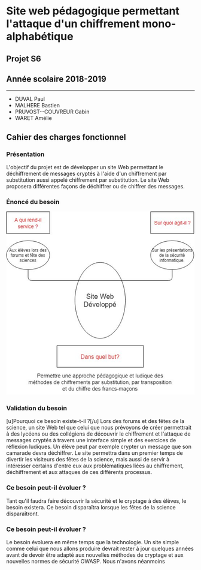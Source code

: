 # Site web pédagogique permettant l'attaque d'un chiffrement mono-alphabétique
## Projet S6
## Année scolaire 2018-2019

-------------

* DUVAL Paul
* MALHERE Bastien
* PRUVOST--COUVREUR Gabin
* WARET Amélie


## Cahier des charges fonctionnel
### Présentation
L'objectif du projet est de développer un site Web permettant le déchiffrement de messages cryptés à l'aide d'un chiffrement par substitution aussi appelé chiffrement par substitution.
Le site Web proposera différentes façons de déchiffrer ou de chiffrer des messages. 

### Énoncé du besoin
<img src="https://github.com/fruitsec/appliInfo/blob/master/IMG_20190125_001009.jpg" >

### Validation du besoin
[u]Pourquoi ce besoin existe-t-il ?[/u] 
Lors des forums et des fêtes de la science, un site Web tel que celui que nous prévoyons de créer permettrait à des lycéens ou des collégiens de découvrir le chiffrement et l'attaque de messages cryptés à travers une interface simple et des exercices de réflexion ludiques. Un élève peut par exemple crypter un message que son camarade devra déchiffrer. Le site permettra dans un premier temps de divertir les visiteurs des fêtes de la science, mais aussi de servir à intéresser certains d'entre eux aux problématiques liées au chiffrement, déchiffrement et aux attaques de ces différents processus.

### Ce besoin peut-il évoluer ?
Tant qu'il faudra faire découvrir la sécurité et le cryptage à des élèves, le besoin existera. Ce besoin disparaîtra lorsque les fêtes de la science disparaîtront. 

### Ce besoin peut-il évoluer ? 
Le besoin évoluera en même temps que la technologie. Un site simple comme celui que nous allons produire devrait rester à jour quelques années avant de devoir être adapté aux nouvelles méthodes de cryptage et aux nouvelles normes de sécurité OWASP. Nous n'avons néanmoins 
